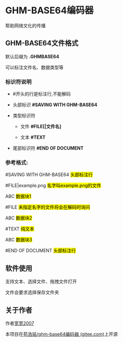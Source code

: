 # GHM-BASE64编码器

帮助网络文化的传播

## GHM-BASE64文件格式

默认后缀为 **.GHMBASE64**

可以标注文件名、数据类型等

### 标识符说明

+ #开头的行是标注行,不能解码

+ 头部标识 **#SAVING WITH GHM-BASE64**

+ 类型标识符
  
  + 文件 **#FILE[|文件名]**
  
  + 文本 **#TEXT**

+ 尾部标识符 **#END OF DOCUMENT**

### 参考格式:

#SAVING WITH GHM-BASE64 <mark>头部标注行</mark>

#FILE|example.png                  <mark>名字叫example.png的文件</mark>

ABC                                              <mark>数据块1</mark>

#FILE                                            <mark>未指定名字的文件将会在解码时询问</mark>

ABC                                              <mark>数据块2</mark>

#TEXT                                          <mark>纯文本</mark>

ABC                                              <mark>数据块3</mark>

#END OF DOCUMENT              <mark>头部标注行</mark>

## 软件使用

支持文本、选择文件、拖拽文件打开

文件会要求选择保存文件夹

## 关于作者

作者[宽宽2007](kuankuan2007.gitee.io "作者主页")

本项目在[苟浩铭/ghm-base64编码器 (gitee.com)](https://gitee.com/kuankuan2007/ghm-base64-encoder)上开源








